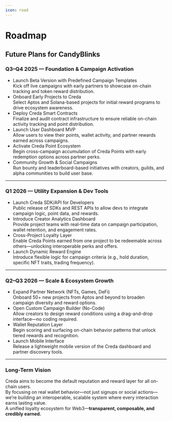 ```yaml
---
icon: road
---
```


# Roadmap

## Future Plans for CandyBlinks

### **Q3–Q4 2025 — Foundation & Campaign Activation**

* Launch Beta Version with Predefined Campaign Templates\
  Kick off live campaigns with early partners to showcase on-chain tracking and token reward distribution.
* Onboard Early Projects to Creda\
  Select Aptos and Solana-based projects for initial reward programs to drive ecosystem awareness.
* Deploy Creda Smart Contracts\
  Finalize and audit contract infrastructure to ensure reliable on-chain activity tracking and point distribution.
* Launch User Dashboard MVP\
  Allow users to view their points, wallet activity, and partner rewards earned across campaigns.
* Activate Creda Point Ecosystem\
  Begin cross-campaign accumulation of Creda Points with early redemption options across partner perks.
* Community Growth & Social Campaigns\
  Run bounty and leaderboard-based initiatives with creators, guilds, and alpha communities to build user base.

***

### **Q1 2026 — Utility Expansion & Dev Tools**

* Launch Creda SDK/API for Developers\
  Public release of SDKs and REST APIs to allow devs to integrate campaign logic, point data, and rewards.
* Introduce Creator Analytics Dashboard\
  Provide project teams with real-time data on campaign participation, wallet retention, and engagement rates.
* Cross-Project Loyalty Layer\
  Enable Creda Points earned from one project to be redeemable across others—unlocking interoperable perks and offers.
* Launch Dynamic Reward Engine\
  Introduce flexible logic for campaign criteria (e.g., hold duration, specific NFT traits, trading frequency).

***

### **Q2–Q3 2026 — Scale & Ecosystem Growth**

* Expand Partner Network (NFTs, Games, DeFi)\
  Onboard 50+ new projects from Aptos and beyond to broaden campaign diversity and reward options.
* Open Custom Campaign Builder (No-Code)\
  Allow creators to design reward conditions using a drag-and-drop interface—no coding required.
* Wallet Reputation Layer\
  Begin scoring and surfacing on-chain behavior patterns that unlock tiered rewards and recognition.
* Launch Mobile Interface\
  Release a lightweight mobile version of the Creda dashboard and partner discovery tools.

***

### **Long-Term Vision**

Creda aims to become the default reputation and reward layer for all on-chain users.\
By focusing on real wallet behavior—not just signups or social actions—we’re building an interoperable, scalable system where every interaction earns lasting value.\
A unified loyalty ecosystem for Web3—**transparent, composable, and credibly earned.**
